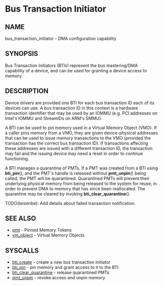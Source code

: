 # Bus Transaction Initiator

## NAME

bus_transaction_initiator - DMA configuration capability

## SYNOPSIS

Bus Transaction Initiators (BTIs) represent the bus mastering/DMA capability
of a device, and can be used for granting a device access to memory.

## DESCRIPTION

Device drivers are provided one BTI for each bus transaction ID each of its
devices can use.  A bus transaction ID in this context is a hardware transaction
identifier that may be used by an IOMMU (e.g. PCI addresses on Intel's IOMMU
and StreamIDs on ARM's SMMU).

A BTI can be used to pin memory used in a Virtual Memory Object (VMO).
If a caller pins memory from a VMO, they are given device-physical addresses
that can be used to issue memory transactions to the VMO (provided the
transaction has the correct bus transaction ID).  If transactions affecting
these addresses are issued with a different transaction ID, the transaction
may fail and the issuing device may need a reset in order to continue functioning.

A BTI manages a quarantine of PMTs.  If a PMT was created from a BTI using
**bti_pin**(), and the PMT's handle is released without **pmt_unpin**() being
called, the PMT will be quarantined.  Quarantined PMTs will prevent their
underlying physical memory from being released to the system for reuse, in order
to prevent DMA to memory that has since been reallocated.  The quarantine may be
cleared by invoking **bti_clear_quarantine**().

TODO(teisenbe): Add details about failed transaction notification.

## SEE ALSO

+ [pmt](pinned_memory_token.md) - Pinned Memory Tokens
+ [vm_object](vm_object.md) - Virtual Memory Objects

## SYSCALLS

+ [bti_create](../syscalls/bti_create.md) - create a new bus transaction initiator
+ [bti_pin](../syscalls/bti_pin.md) - pin memory and grant access to it to the BTI
+ [bti_clear_quarantine](../syscalls/bti_clear_quarantine.md) - release quarantined PMTs
+ [pmt_unpin](../syscalls/pmt_unpin.md) - revoke access and unpin memory
